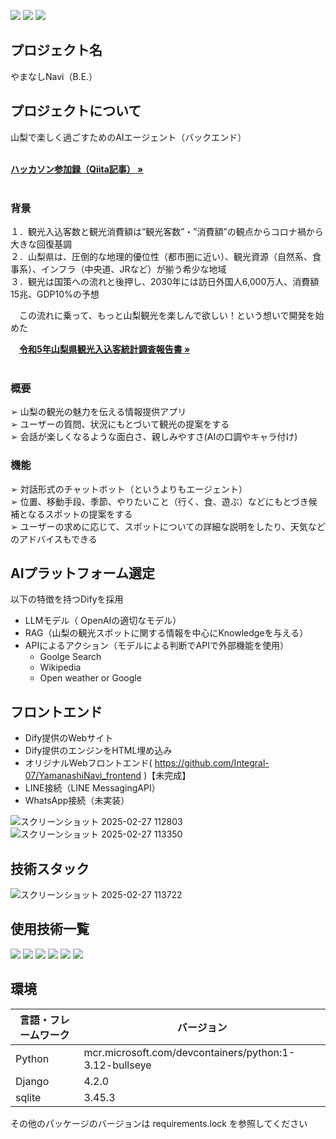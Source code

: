 ![](https://img.shields.io/badge/YAMANASHI_AIハッカソン-2024_最優秀賞-yellow)
![](https://img.shields.io/badge/状態-リリース-blue)
![](https://img.shields.io/badge/build-passing-green)


## プロジェクト名

やまなしNavi（B.E.）

<!-- プロジェクトについて -->

## プロジェクトについて

山梨で楽しく過ごすためのAIエージェント（バックエンド）

  <p align="left">
    <br />
    <a href="https://qiita.com/Integral-07/items/be2fdeb59b07168a2c95"><strong>ハッカソン参加録（Qiita記事） »</strong></a>
    <br />
    <br />
    
### 背景
１．観光入込客数と観光消費額は”観光客数”・”消費額”の観点からコロナ禍から大きな回復基調<br>
２．山梨県は、圧倒的な地理的優位性（都市圏に近い）、観光資源（自然系、食事系）、インフラ（中央道、JRなど）が揃う希少な地域<br>
３．観光は国策への流れと後押し、2030年には訪日外国人6,000万人、消費額15兆、GDP10%の予想<br>
  
　この流れに乗って、もっと山梨観光を楽しんで欲しい！という想いで開発を始めた<br>
<p align="left">
    　<a href="https://www.pref.yamanashi.jp/documents/2062/03houkokusho2023.pdf"><strong>令和5年山梨県観光入込客統計調査報告書 »</strong></a>
    <br>
    <br>
</p>

### 概要
➢ 山梨の観光の魅力を伝える情報提供アプリ<br>
➢ ユーザーの質問、状況にもとづいて観光の提案をする<br>
➢ 会話が楽しくなるような面白さ、親しみやすさ(AIの口調やキャラ付け)<br>

### 機能
➢ 対話形式のチャットボット（というよりもエージェント）<br>
➢ 位置、移動手段、季節、やりたいこと（行く、食、遊ぶ）などにもとづき候補となるスポットの提案をする<br>
➢ ユーザーの求めに応じて、スポットについての詳細な説明をしたり、天気などのアドバイスもできる<br>

## AIプラットフォーム選定
以下の特徴を持つDifyを採用

- LLMモデル（ OpenAIの適切なモデル）
- RAG（山梨の観光スポットに関する情報を中心にKnowledgeを与える）
- APIによるアクション（モデルによる判断でAPIで外部機能を使用）
  - Goolge Search
  - Wikipedia
  - Open weather or Google
 
## フロントエンド
- Dify提供のWebサイト
- Dify提供のエンジンをHTML埋め込み
- オリジナルWebフロントエンド( https://github.com/Integral-07/YamanashiNavi_frontend )【未完成】
- LINE接続（LINE MessagingAPI）
- WhatsApp接続（未実装）

![スクリーンショット 2025-02-27 112803](https://github.com/user-attachments/assets/149896fd-9fc3-4bed-9af0-c5b487e30682)
![スクリーンショット 2025-02-27 113350](https://github.com/user-attachments/assets/2e16e4ab-79fb-41ef-910f-42ef033f6852)

## 技術スタック
![スクリーンショット 2025-02-27 113722](https://github.com/user-attachments/assets/003dafa0-1e70-4a54-bdd5-4e941ba7557d)



## 使用技術一覧

<!-- シールド一覧 -->
<p style="display: inline">
  <!-- フロントエンドのフレームワーク -->
  <img src="https://img.shields.io/badge/-LINE MessagingAPI-C0C300.svg?logo=line&style=for-the-badge">
  <!-- バックエンドのフレームワーク -->
  <img src="https://img.shields.io/badge/-Django-092E20.svg?logo=django&style=for-the-badge">
  <!-- バックエンドの言語 -->
  <img src="https://img.shields.io/badge/-Python-F2C63C.svg?logo=python&style=for-the-badge">
  <!-- ミドルウェア -->
  <img src="https://img.shields.io/badge/-SQLite-336791.svg?logo=sqlite&style=for-the-badge">
  <!-- インフラ -->
  <img src="https://img.shields.io/badge/-Docker-1488C6.svg?logo=docker&style=for-the-badge">
  <img src="https://img.shields.io/badge/-Github-181717.svg?logo=github&style=for-the-badge">
</p>

## 環境

| 言語・フレームワーク    | バージョン  |
| --------------------- | ---------- |
| Python                | mcr.microsoft.com/devcontainers/python:1-3.12-bullseye     |
| Django                | 4.2.0      |
| sqlite                | 3.45.3     |

その他のパッケージのバージョンは requirements.lock を参照してください

